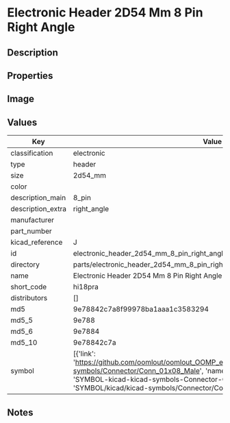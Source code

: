 # Electronic Header 2D54 Mm 8 Pin Right Angle

## Description

## Properties


## Image


## Values

| Key | Value |
| --- | --- |
| classification | electronic |
| type | header |
| size | 2d54_mm |
| color |  |
| description_main | 8_pin |
| description_extra | right_angle |
| manufacturer |  |
| part_number |  |
| kicad_reference | J |
| id | electronic_header_2d54_mm_8_pin_right_angle |
| directory | parts/electronic_header_2d54_mm_8_pin_right_angle |
| name | Electronic Header 2D54 Mm 8 Pin Right Angle |
| short_code | hi18pra |
| distributors | [] |
| md5 | 9e78842c7a8f99978ba1aaa1c3583294 |
| md5_5 | 9e788 |
| md5_6 | 9e7884 |
| md5_10 | 9e78842c7a |
| symbol | [{'link': 'https://github.com/oomlout/oomlout_OOMP_eda_V2/tree/main/SYMBOL/kicad/kicad-symbols/Connector/Conn_01x08_Male', 'name': 'Connector : Conn_01x08_Male', 'id': 'SYMBOL-kicad-kicad-symbols-Connector-Conn_01x08_Male', 'directory': 'SYMBOL/kicad/kicad-symbols/Connector/Conn_01x08_Male/'}] |

## Notes

